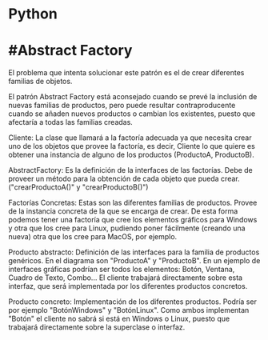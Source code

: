 # Python

#Abstract Factory
===================


El problema que intenta solucionar este patrón es el
de crear diferentes familias de objetos.

El patrón Abstract Factory está aconsejado cuando
se prevé la inclusión de nuevas familias de productos,
pero puede resultar contraproducente cuando se añaden 
nuevos productos o cambian los existentes, puesto que 
afectaría a todas las familias creadas.

Cliente: La clase que llamará a la factoría adecuada 
ya que necesita crear uno de los objetos que provee la 
factoría, es decir, Cliente lo que quiere es obtener una 
instancia de alguno de los productos (ProductoA, ProductoB).

AbstractFactory: Es la definición de la interfaces de las 
factorías. Debe de proveer un método para la obtención de 
cada objeto que pueda crear. ("crearProductoA()" y 
"crearProductoB()")

Factorías Concretas: Estas son las diferentes familias de 
productos. Provee de la instancia concreta de la que se 
encarga de crear. De esta forma podemos tener una factoría 
que cree los elementos gráficos para Windows y otra que los 
cree para Linux, pudiendo poner fácilmente (creando una
nueva) otra que los cree para MacOS, por ejemplo.

Producto abstracto: Definición de las interfaces para la 
familia de productos genéricos. En el diagrama son 
"ProductoA" y "ProductoB". En un ejemplo de interfaces 
gráficas podrían ser todos los elementos: Botón, Ventana,
Cuadro de Texto, Combo... El cliente trabajará directamente 
sobre esta interfaz, que será implementada por los diferentes
productos concretos.

Producto concreto: Implementación de los diferentes productos. 
Podría ser por ejemplo "BotónWindows" y "BotónLinux". 
Como ambos implementan "Botón" el cliente no sabrá si está en 
Windows o Linux, puesto que trabajará directamente sobre la 
superclase o interfaz.
